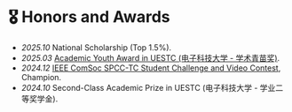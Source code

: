 # 🎖 Honors and Awards
- *2025.10* National Scholarship (Top 1.5%).
- *2025.03* [Academic Youth Award in UESTC (电子科技大学 - 学术青苗奖)](https://www.ncl.uestc.edu.cn/info/1083/3392.htm).
- *2024.12* [IEEE ComSoc SPCC-TC Student Challenge and Video Contest](https://news.uestc.edu.cn/?n=UestcNews.Front.DocumentV2.ArticlePage&Id=94324), Champion.
- *2024.10* Second-Class Academic Prize in UESTC (电子科技大学 - 学业二等奖学金).
